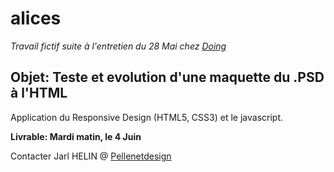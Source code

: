 # alices #

*Travail fictif suite à l'entretien du 28 Mai chez [Doing](http://doing.fr)*

## Objet: Teste et evolution d'une maquette du .PSD à l'HTML ##

Application du Responsive Design (HTML5, CSS3) et le javascript.

**Livrable: Mardi matin, le 4 Juin**

Contacter Jarl HELIN @ [Pellenetdesign](http://pellenetdesign.com)